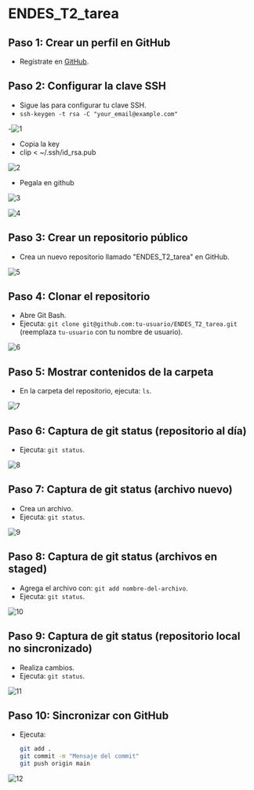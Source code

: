 # ENDES_T2_tarea

## Paso 1: Crear un perfil en GitHub
- Regístrate en [GitHub](https://github.com/).

## Paso 2: Configurar la clave SSH
- Sigue las para configurar tu clave SSH.
- `ssh-keygen -t rsa -C "your_email@example.com"`

-![1](https://github.com/rubojkl/ENDES_T2_tarea/assets/125838940/9d958a58-16d6-463c-b34f-e752c93dfc9a)

- Copia la key
- clip < ~/.ssh/id_rsa.pub
  
![2](https://github.com/rubojkl/ENDES_T2_tarea/assets/125838940/627b87e4-5c5f-466c-a71b-d38cca27d06c)

- Pegala en github

![3](https://github.com/rubojkl/ENDES_T2_tarea/assets/125838940/d0b81529-00b8-4451-989e-a34854f3813a)

![4](https://github.com/rubojkl/ENDES_T2_tarea/assets/125838940/96d7464b-4e77-4f3c-a425-6f1b91d64114)


## Paso 3: Crear un repositorio público
- Crea un nuevo repositorio llamado "ENDES_T2_tarea" en GitHub.

![5](https://github.com/rubojkl/ENDES_T2_tarea/assets/125838940/404d2290-46e4-4d83-b793-2a9fc4fc9adc)


## Paso 4: Clonar el repositorio
- Abre Git Bash.
- Ejecuta: `git clone git@github.com:tu-usuario/ENDES_T2_tarea.git` (reemplaza `tu-usuario` con tu nombre de usuario).

![6](https://github.com/rubojkl/ENDES_T2_tarea/assets/125838940/6cfea821-9485-44c5-973c-0545f9cc79fc)

## Paso 5: Mostrar contenidos de la carpeta
- En la carpeta del repositorio, ejecuta: `ls`.
  
![7](https://github.com/rubojkl/ENDES_T2_tarea/assets/125838940/241bca73-9011-4c7f-84da-c6e0743c66c5)


## Paso 6: Captura de git status (repositorio al día)
- Ejecuta: `git status`.
  
![8](https://github.com/rubojkl/ENDES_T2_tarea/assets/125838940/09d820f7-8fec-4001-bdde-adcf109313f9)


## Paso 7: Captura de git status (archivo nuevo)
- Crea un archivo.
- Ejecuta: `git status`.

![9](https://github.com/rubojkl/ENDES_T2_tarea/assets/125838940/da9f3985-360b-4436-807e-56ea4fda23cc)


## Paso 8: Captura de git status (archivos en staged)
- Agrega el archivo con: `git add nombre-del-archivo`.
- Ejecuta: `git status`.
  
![10](https://github.com/rubojkl/ENDES_T2_tarea/assets/125838940/142cc0cb-411e-45ee-8674-27e298a9965d)


## Paso 9: Captura de git status (repositorio local no sincronizado)
- Realiza cambios.
- Ejecuta: `git status`.

![11](https://github.com/rubojkl/ENDES_T2_tarea/assets/125838940/f412fb8f-b44e-46e9-9d16-fc404f578ca0)


## Paso 10: Sincronizar con GitHub
- Ejecuta:
  ```bash
  git add .
  git commit -m "Mensaje del commit"
  git push origin main

![12](https://github.com/rubojkl/ENDES_T2_tarea/assets/125838940/3e27cf06-84a6-4035-8177-bd2c8f989179)

